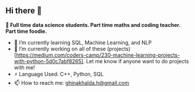 ## Hi there 👋

**🔭 Full time data science students. Part time maths and coding teacher. Part time foodie.**
- 🌱 I’m currently learning SQL, Machine Learning, and NLP
- 🔭 I’m currently working on all of these (projects)[https://medium.com/coders-camp/230-machine-learning-projects-with-python-5d0c7abf8265]. Let me know if anyone want to do projects with me!
- ⚡ Language Used: C++, Python, SQL
- 📫 How to reach me: ghinakhalda.h@gmail.com

<!--
**ghinakhalda/ghinakhalda** is a ✨ _special_ ✨ repository because its `README.md` (this file) appears on your GitHub profile.

Here are some ideas to get you started:

- 🔭 I’m currently working on ...
- 🌱 I’m currently learning ...
- 👯 I’m looking to collaborate on ...
- 🤔 I’m looking for help with ...
- 💬 Ask me about ...
- 📫 How to reach me: ...
- 😄 Pronouns: ...
- ⚡ Fun fact: ...
-->
